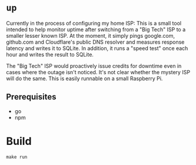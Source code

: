 # `up`

Currently in the process of configuring my home ISP: This is a small tool intended to help monitor uptime after switching from a "Big Tech" ISP to a smaller lesser known ISP. At the moment, it simply pings google.com, github.com and Cloudflare's public DNS resolver and measures response latency and writes it to SQLite. In addition, it runs a "speed test" once each hour and writes the result to SQLite.

The "Big Tech" ISP would proactively issue credits for downtime even in cases where the outage isn't noticed. It's not clear whether the mystery ISP will do the same. This is easily runnable on a small Raspberry Pi.

## Prerequisites

- go
- npm

# Build

```
make run
```